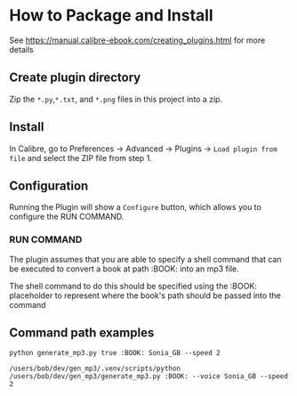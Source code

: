 # How to Package and Install
See https://manual.calibre-ebook.com/creating_plugins.html for more details
## Create plugin directory
Zip the `*.py`,`*.txt`, and `*.png` files in this project into a zip.

## Install
In Calibre, go to Preferences -> Advanced -> Plugins -> `Load plugin from file` and select the ZIP file from step 1.

## Configuration
Running the Plugin will show a `Configure` button, which allows you to configure the RUN COMMAND.

### RUN COMMAND
The plugin assumes that you are able to specify a shell command that can be executed to convert a book at path :BOOK: into an mp3 file.

The shell command to do this should be specified using the :BOOK: placeholder to represent where the book's path should be passed into the command

Command path examples
---------------------------
`python generate_mp3.py true :BOOK: Sonia_GB --speed 2`

`/users/bob/dev/gen_mp3/.venv/scripts/python /users/bob/dev/gen_mp3/generate_mp3.py :BOOK: --voice Sonia_GB --speed 2`
